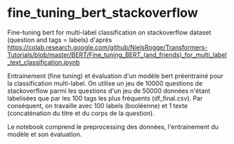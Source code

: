 # fine_tuning_bert_stackoverflow
Fine-tuning bert for multi-label classification on stackoverflow dataset (question and tags = labels) d'après https://colab.research.google.com/github/NielsRogge/Transformers-Tutorials/blob/master/BERT/Fine_tuning_BERT_(and_friends)_for_multi_label_text_classification.ipynb

Entrainement (fine tuning) et évaluation d'un modèle bert préentrainé pour la classification multi-label.
On utilise un jeu de 10000 questions de stackoverflow parmi les questions d'un jeu de 50000 données n'étant labelisées que par les 100 tags les plus fréquents (df_final.csv).
Par conséquent, on travaille avec 100 labels (booléenne) et 1 texte (concaténation du titre et du corps de la question).

Le notebook comprend le preprocessing des données, l'entrainement du modèle et son évaluation.




